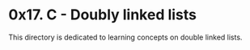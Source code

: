 # 0x17. C - Doubly linked lists
This directory is dedicated to learning concepts on double linked lists.
